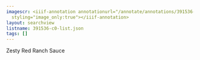 ```yaml
---
imagescr: <iiif-annotation annotationurl="/annotate/annotations/391536-c0-005.json"
  styling="image_only:true"></iiif-annotation>
layout: searchview
listname: 391536-c0-list.json
tags: []
---
```

Zesty Red Ranch Sauce